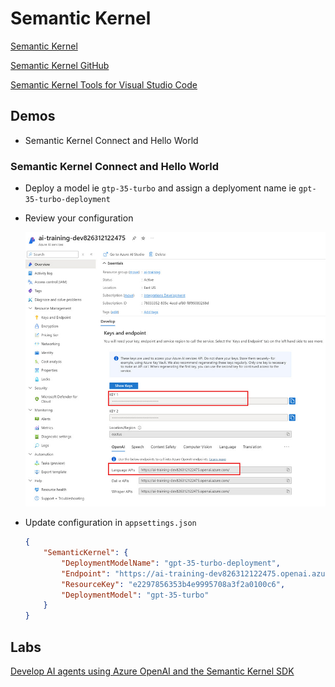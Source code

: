# Semantic Kernel

[Semantic Kernel](https://learn.microsoft.com/en-us/semantic-kernel/overview/?tabs=Csharp)

[Semantic Kernel GitHub](https://github.com/microsoft/semantic-kernel)

[Semantic Kernel Tools for Visual Studio Code](https://marketplace.visualstudio.com/items?itemName=ms-semantic-kernel.semantic-kernel)

## Demos

- Semantic Kernel Connect and Hello World

### Semantic Kernel Connect and Hello World

- Deploy a model ie `gtp-35-turbo` and assign a deplyoment name ie `gpt-35-turbo-deployment`

- Review your configuration

    ![config](_images/sk-config.jpg)

- Update configuration in `appsettings.json`

    ```json
    {
        "SemanticKernel": {
            "DeploymentModelName": "gpt-35-turbo-deployment",
            "Endpoint": "https://ai-training-dev826312122475.openai.azure.com/",
            "ResourceKey": "e2297856353b4e9995708a3f2a0100c6",
            "DeploymentModel": "gpt-35-turbo"
        }
    }
    ```

## Labs

[Develop AI agents using Azure OpenAI and the Semantic Kernel SDK](https://learn.microsoft.com/en-us/training/paths/develop-ai-agents-azure-open-ai-semantic-kernel-sdk/)
